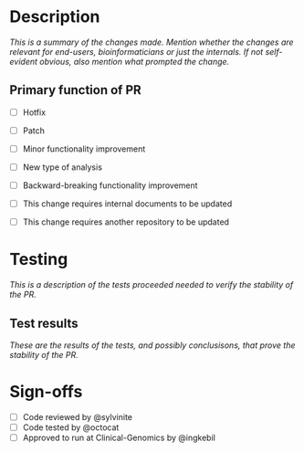 # Description

_This is a summary of the changes made.
Mention whether the changes are relevant for end-users, bioinformaticians or just the internals.
If not self-evident obvious, also mention what prompted the change._

## Primary function of PR

- [ ] Hotfix
- [ ] Patch
- [ ] Minor functionality improvement
- [ ] New type of analysis
- [ ] Backward-breaking functionality improvement


- [ ] This change requires internal documents to be updated
- [ ] This change requires another repository to be updated

# Testing

_This is a description of the tests proceeded needed to verify the stability of the PR._

## Test results

_These are the results of the tests, and possibly conclusisons, that prove the stability of the PR._

# Sign-offs
- [ ] Code reviewed by @sylvinite
- [ ] Code tested by @octocat
- [ ] Approved to run at Clinical-Genomics by @ingkebil
